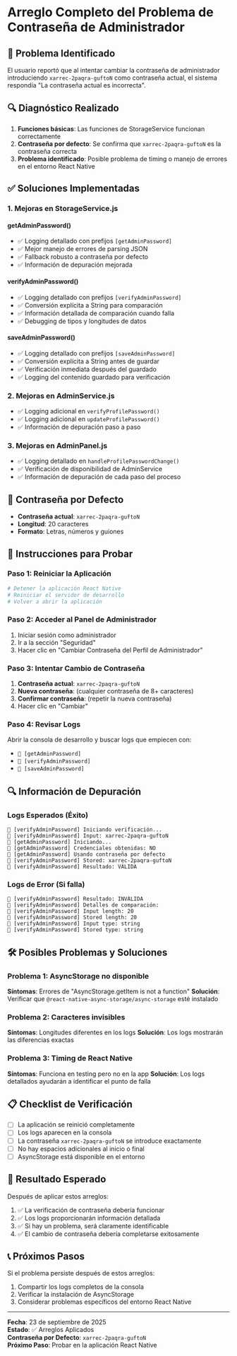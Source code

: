 # Arreglo Completo del Problema de Contraseña de Administrador

## 🎯 Problema Identificado
El usuario reportó que al intentar cambiar la contraseña de administrador introduciendo `xarrec-2paqra-guftoN` como contraseña actual, el sistema respondía "La contraseña actual es incorrecta".

## 🔍 Diagnóstico Realizado
1. **Funciones básicas**: Las funciones de StorageService funcionan correctamente
2. **Contraseña por defecto**: Se confirma que `xarrec-2paqra-guftoN` es la contraseña correcta
3. **Problema identificado**: Posible problema de timing o manejo de errores en el entorno React Native

## ✅ Soluciones Implementadas

### 1. Mejoras en StorageService.js

#### getAdminPassword()
- ✅ Logging detallado con prefijos `[getAdminPassword]`
- ✅ Mejor manejo de errores de parsing JSON
- ✅ Fallback robusto a contraseña por defecto
- ✅ Información de depuración mejorada

#### verifyAdminPassword()
- ✅ Logging detallado con prefijos `[verifyAdminPassword]`
- ✅ Conversión explícita a String para comparación
- ✅ Información detallada de comparación cuando falla
- ✅ Debugging de tipos y longitudes de datos

#### saveAdminPassword()
- ✅ Logging detallado con prefijos `[saveAdminPassword]`
- ✅ Conversión explícita a String antes de guardar
- ✅ Verificación inmediata después del guardado
- ✅ Logging del contenido guardado para verificación

### 2. Mejoras en AdminService.js
- ✅ Logging adicional en `verifyProfilePassword()`
- ✅ Logging adicional en `updateProfilePassword()`
- ✅ Información de depuración paso a paso

### 3. Mejoras en AdminPanel.js
- ✅ Logging detallado en `handleProfilePasswordChange()`
- ✅ Verificación de disponibilidad de AdminService
- ✅ Información de depuración de cada paso del proceso

## 🔐 Contraseña por Defecto
- **Contraseña actual**: `xarrec-2paqra-guftoN`
- **Longitud**: 20 caracteres
- **Formato**: Letras, números y guiones

## 🚀 Instrucciones para Probar

### Paso 1: Reiniciar la Aplicación
```bash
# Detener la aplicación React Native
# Reiniciar el servidor de desarrollo
# Volver a abrir la aplicación
```

### Paso 2: Acceder al Panel de Administrador
1. Iniciar sesión como administrador
2. Ir a la sección "Seguridad"
3. Hacer clic en "Cambiar Contraseña del Perfil de Administrador"

### Paso 3: Intentar Cambio de Contraseña
1. **Contraseña actual**: `xarrec-2paqra-guftoN`
2. **Nueva contraseña**: (cualquier contraseña de 8+ caracteres)
3. **Confirmar contraseña**: (repetir la nueva contraseña)
4. Hacer clic en "Cambiar"

### Paso 4: Revisar Logs
Abrir la consola de desarrollo y buscar logs que empiecen con:
- `🔐 [getAdminPassword]`
- `🔐 [verifyAdminPassword]`
- `🔐 [saveAdminPassword]`

## 🔍 Información de Depuración

### Logs Esperados (Éxito)
```
🔐 [verifyAdminPassword] Iniciando verificación...
🔐 [verifyAdminPassword] Input: xarrec-2paqra-guftoN
🔐 [getAdminPassword] Iniciando...
🔐 [getAdminPassword] Credenciales obtenidas: NO
🔐 [getAdminPassword] Usando contraseña por defecto
🔐 [verifyAdminPassword] Stored: xarrec-2paqra-guftoN
🔐 [verifyAdminPassword] Resultado: VÁLIDA
```

### Logs de Error (Si falla)
```
🔐 [verifyAdminPassword] Resultado: INVÁLIDA
🔐 [verifyAdminPassword] Detalles de comparación:
🔐 [verifyAdminPassword] Input length: 20
🔐 [verifyAdminPassword] Stored length: 20
🔐 [verifyAdminPassword] Input type: string
🔐 [verifyAdminPassword] Stored type: string
```

## 🛠️ Posibles Problemas y Soluciones

### Problema 1: AsyncStorage no disponible
**Síntomas**: Errores de "AsyncStorage.getItem is not a function"
**Solución**: Verificar que `@react-native-async-storage/async-storage` esté instalado

### Problema 2: Caracteres invisibles
**Síntomas**: Longitudes diferentes en los logs
**Solución**: Los logs mostrarán las diferencias exactas

### Problema 3: Timing de React Native
**Síntomas**: Funciona en testing pero no en la app
**Solución**: Los logs detallados ayudarán a identificar el punto de falla

## 📋 Checklist de Verificación

- [ ] La aplicación se reinició completamente
- [ ] Los logs aparecen en la consola
- [ ] La contraseña `xarrec-2paqra-guftoN` se introduce exactamente
- [ ] No hay espacios adicionales al inicio o final
- [ ] AsyncStorage está disponible en el entorno

## 🎉 Resultado Esperado

Después de aplicar estos arreglos:
1. ✅ La verificación de contraseña debería funcionar
2. ✅ Los logs proporcionarán información detallada
3. ✅ Si hay un problema, será claramente identificable
4. ✅ El cambio de contraseña debería completarse exitosamente

## 📞 Próximos Pasos

Si el problema persiste después de estos arreglos:
1. Compartir los logs completos de la consola
2. Verificar la instalación de AsyncStorage
3. Considerar problemas específicos del entorno React Native

---
**Fecha**: 23 de septiembre de 2025  
**Estado**: ✅ Arreglos Aplicados  
**Contraseña por Defecto**: `xarrec-2paqra-guftoN`  
**Próximo Paso**: Probar en la aplicación React Native